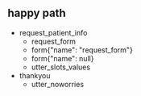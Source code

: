 ## happy path
* request_patient_info
    - request_form
    - form{"name": "request_form"}
    - form{"name": null}
    - utter_slots_values
* thankyou
    - utter_noworries